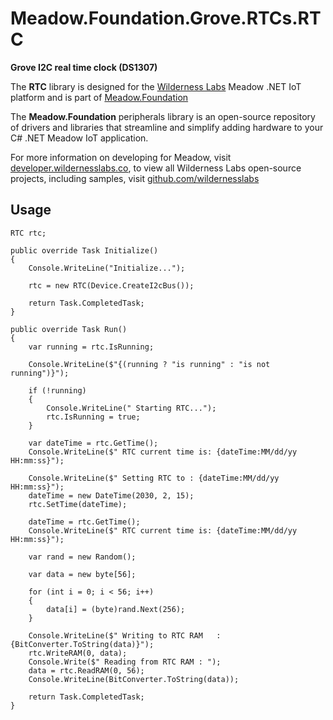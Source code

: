 # Meadow.Foundation.Grove.RTCs.RTC

**Grove I2C real time clock (DS1307)**

The **RTC** library is designed for the [Wilderness Labs](www.wildernesslabs.co) Meadow .NET IoT platform and is part of [Meadow.Foundation](https://developer.wildernesslabs.co/Meadow/Meadow.Foundation/)

The **Meadow.Foundation** peripherals library is an open-source repository of drivers and libraries that streamline and simplify adding hardware to your C# .NET Meadow IoT application.

For more information on developing for Meadow, visit [developer.wildernesslabs.co](http://developer.wildernesslabs.co/), to view all Wilderness Labs open-source projects, including samples, visit [github.com/wildernesslabs](https://github.com/wildernesslabs/)

## Usage

```
RTC rtc;

public override Task Initialize()
{
    Console.WriteLine("Initialize...");

    rtc = new RTC(Device.CreateI2cBus());

    return Task.CompletedTask;
}

public override Task Run()
{
    var running = rtc.IsRunning;

    Console.WriteLine($"{(running ? "is running" : "is not running")}");

    if (!running)
    {
        Console.WriteLine(" Starting RTC...");
        rtc.IsRunning = true;
    }

    var dateTime = rtc.GetTime();
    Console.WriteLine($" RTC current time is: {dateTime:MM/dd/yy HH:mm:ss}");

    Console.WriteLine($" Setting RTC to : {dateTime:MM/dd/yy HH:mm:ss}");
    dateTime = new DateTime(2030, 2, 15);
    rtc.SetTime(dateTime);

    dateTime = rtc.GetTime();
    Console.WriteLine($" RTC current time is: {dateTime:MM/dd/yy HH:mm:ss}");

    var rand = new Random();

    var data = new byte[56];

    for (int i = 0; i < 56; i++)
    {
        data[i] = (byte)rand.Next(256);
    }

    Console.WriteLine($" Writing to RTC RAM   : {BitConverter.ToString(data)}");
    rtc.WriteRAM(0, data);
    Console.Write($" Reading from RTC RAM : ");
    data = rtc.ReadRAM(0, 56);
    Console.WriteLine(BitConverter.ToString(data));

    return Task.CompletedTask;
}

```
